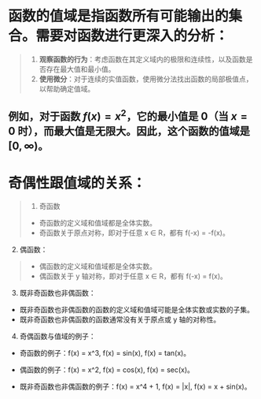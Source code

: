 
# 函数的值域是指函数所有可能输出的集合。需要对函数进行更深入的分析：

> 1. **观察函数的行为**：考虑函数在其定义域内的极限和连续性，以及函数是否存在最大值和最小值。
> 2. **使用微分**：对于连续的实值函数，使用微分法找出函数的局部极值点，以帮助确定值域。
    

## 例如，对于函数 $f(x) = x^2$，它的最小值是 0（当 $x = 0$ 时），而最大值是无限大。因此，这个函数的值域是 $[0, \infty)$。

# 奇偶性跟值域的关系：

> 1. 奇函数
> - 奇函数的定义域和值域都是全体实数。
> - 奇函数关于原点对称，即对于任意 x ∈ R，都有 f(-x) = -f(x)。

  

  

2. 偶函数：

> - 偶函数的定义域和值域都是全体实数。
> - 偶函数关于 y 轴对称，即对于任意 x ∈ R，都有 f(-x) = f(x)。

  

  

3. 既非奇函数也非偶函数：

- 既非奇函数也非偶函数的函数的定义域和值域可能是全体实数或实数的子集。
- 既非奇函数也非偶函数的函数通常没有关于原点或 y 轴的对称性。

  

  

4. 奇偶函数与值域的例子：

- 奇函数的例子：f(x) = x^3, f(x) = sin(x), f(x) = tan(x)。

- 偶函数的例子：f(x) = x^2, f(x) = cos(x), f(x) = sec(x)。

- 既非奇函数也非偶函数的例子：f(x) = x^4 + 1, f(x) = |x|, f(x) = x + sin(x)。
